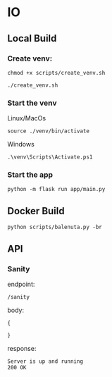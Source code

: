 # IO

## Local Build

### Create venv:
```
chmod +x scripts/create_venv.sh

./create_venv.sh
```
### Start the venv

Linux/MacOs
```
source ./venv/bin/activate
```

Windows

```
.\venv\Scripts\Activate.ps1
```

### Start the app

```
python -m flask run app/main.py
```

## Docker Build

```
python scripts/balenuta.py -br
```

## API

### Sanity

endpoint: 
```
/sanity
```
body:
```
{

}
```
response:
```
Server is up and running
200 OK
```
